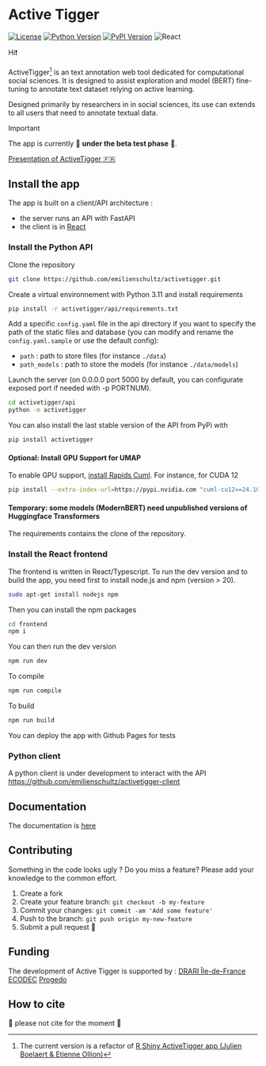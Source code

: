 # Active Tigger

[![License](https://img.shields.io/badge/license-MIT-blue.svg)](https://github.com/emilienschultz/pyactivetigger/blob/main/LICENSE)
[![Python Version](https://img.shields.io/badge/python-3.11-blue)](https://www.python.org/downloads/)
[![PyPI Version](https://img.shields.io/pypi/v/activetigger)](https://pypi.org/project/activetigger/)
![React](https://img.shields.io/badge/React-18.0.0-blue)

Hi❗

ActiveTigger[^1] is an text annotation web tool dedicated for computational social sciences. It is designed to assist exploration and model (BERT) fine-tuning to annotate text dataset relying on active learning.

Designed primarily by researchers in in social sciences, its use can extends to all users that need to annotate textual data.

> [!IMPORTANT] 
> The app is currently 🚧 **under the beta test phase** 🚧.


[Presentation of ActiveTigger 🇫🇷](https://emilienschultz.github.io/activetigger-presentation/#/title-slide)


## Install the app

The app is built on a client/API architecture :

- the server runs an API with FastAPI
- the client is in [React](https://reactjs.org/)

### Install the Python API

Clone the repository

```bash
git clone https://github.com/emilienschultz/activetigger.git
```

Create a virtual environnement with Python 3.11 and install requirements

```bash
pip install -r activetigger/api/requirements.txt
```

Add a specific `config.yaml` file in the api directory if you want to specify the path of the static files and database (you can modify and rename the `config.yaml.sample` or use the default config):

- `path` : path to store files (for instance `./data`)
- `path_models` : path to store the models (for instance `./data/models`)

Launch the server (on 0.0.0.0 port 5000 by default, you can configurate exposed port if needed with -p PORTNUM).

```bash
cd activetigger/api
python -m activetigger
```

You can also install the last stable version of the API from PyPi with

```bash
pip install activetigger
```

#### Optional: Install GPU Support for UMAP

To enable GPU support, [install Rapids Cuml](https://docs.rapids.ai/install/#system-req). For instance, for CUDA 12

```bash
pip install --extra-index-url=https://pypi.nvidia.com "cuml-cu12==24.10.*"
```

#### Temporary: some models (ModernBERT) need unpublished versions of Huggingface Transformers

The requirements contains the clone of the repository.

### Install the React frontend

The frontend is written in React/Typescript. To run the dev version and to build the app, you need first to install node.js and npm (version > 20).

```bash
sudo apt-get install nodejs npm
```

Then you can install the npm packages

```bash
cd frontend
npm i
```

You can then run the dev version

```bash
npm run dev
```

To compile

```bash
npm run compile
```

To build

```bash
npm run build
```

You can deploy the app with Github Pages for tests

### Python client

A python client is under development to interact with the API https://github.com/emilienschultz/activetigger-client


## Documentation

The documentation is [here](https://emilienschultz.github.io/activetigger/docs/)

## Contributing

Something in the code looks ugly ? Do you miss a feature? Please add your knowledge to the common effort.

1. Create a fork
2. Create your feature branch: `git checkout -b my-feature`
3. Commit your changes: `git commit -am 'Add some feature'`
4. Push to the branch: `git push origin my-new-feature`
5. Submit a pull request 🚀


## Funding

The development of Active Tigger is supported by : [DRARI Île-de-France](https://www.enseignementsup-recherche.gouv.fr/fr/drari-ile-de-france) [ECODEC](https://labex-ecodec.ensae.fr/) [Progedo](https://www.progedo.fr/)

## How to cite

🚧 please not cite for the moment 🚧

[^1]: The current version is a refactor of [R Shiny ActiveTigger app (Julien Boelaert & Etienne Ollion)](https://gitlab.univ-lille.fr/julien.boelaert/activetigger)
